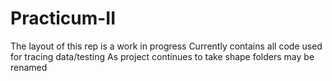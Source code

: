 # Practicum-II

The layout of this rep is a work in progress
Currently contains all code used for tracing data/testing
As project continues to take shape folders may be renamed
